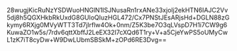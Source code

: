 28wugjKicRuNzYSDWuoHNGlN1ISJNusaRn1rxANe33xjolj2ekHTN6IAJC2Vv5dj8h5QGXHkbRkUxdG8GUloQIuzHGL472/Cx7PNStJEsARjsHd+DGLN88zGkymy6RXjg0MVyWTT3Td7jIrflw4Ok+0nm/Z5K3be7O3qLVspD7H1i7CW9g6KuwaZO1w5s/7rdv6qttXbffJ2LeEX32I7cXQd6T1ry+V+a5CjeYwPS5oUMyCwL1zK7iT8cyDw+W9DwLUbmSBSkM+zOPd6RE3Dvg==